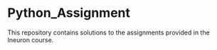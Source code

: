 # Python_Assignment
This repository contains solutions to the assignments provided in the Ineuron course.
